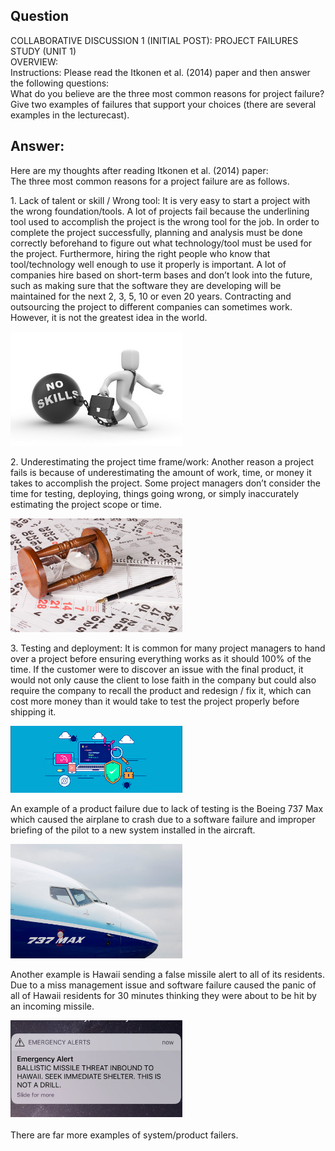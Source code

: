 <link rel="stylesheet" href="style.css">

## Question
COLLABORATIVE DISCUSSION 1 (INITIAL POST): PROJECT FAILURES STUDY (UNIT 1)
<br>
OVERVIEW:
<br>
Instructions: Please read the Itkonen et al. (2014) paper and then answer the following questions:
<br>
What do you believe are the three most common reasons for project failure?
Give two examples of failures that support your choices (there are several examples in the lecturecast).
<br>

## Answer:

Here are my thoughts after reading Itkonen et al. (2014) paper:
<br>
The three most common reasons for a project failure are as follows.

<div class="container">  
    <div class="text-section"> 
        <p>
            1.	Lack of talent or skill / Wrong tool: It is very easy to start a project with the wrong foundation/tools. A lot of projects fail because the underlining tool used to accomplish the project is the wrong tool for the job. In order to complete the project successfully, planning and analysis must be done correctly beforehand to figure out what technology/tool must be used for the project. Furthermore, hiring the right people who know that tool/technology well enough to use it properly is important. A lot of companies hire based on short-term bases and don’t look into the future, such as making sure that the software they are developing will be maintained for the next 2, 3, 5, 10 or even 20 years. Contracting and outsourcing the project to different companies can sometimes work. However, it is not the greatest idea in the world.
        </p> 
    </div>  
    <div class="image-section">    
        <img src="static/no skill.jpg" width="275"/>
    </div> 
</div>

<div class="container">  
    <div class="text-section"> 
        <p>
            2.	Underestimating the project time frame/work: Another reason a project fails is because of underestimating the amount of work, time, or money it takes to accomplish the project. Some project managers don’t consider the time for testing, deploying, things going wrong, or simply inaccurately estimating the project scope or time.
        </p> 
    </div>  
    <div class="image-section">    
        <img src="static/project-late-underestimated.jpg" width="275"/>
    </div> 
</div>

<div class="container">  
    <div class="text-section"> 
        <p>
            3.	Testing and deployment: It is common for many project managers to hand over a project before ensuring everything works as it should 100% of the time. If the customer were to discover an issue with the final product, it would not only cause the client to lose faith in the company but could also require the company to recall the product and redesign / fix it, which can cost more money than it would take to test the project properly before shipping it.
        </p> 
    </div>  
    <div class="image-section">    
        <img src="static/Software-Testing.jpg" width="275"/>
    </div> 
</div>

<div class="container">  
    <div class="text-section"> 
        <p>
            An example of a product failure due to lack of testing is the Boeing 737 Max which caused the airplane to crash due to a software failure and improper briefing of the pilot to a new system installed in the aircraft.
        </p> 
    </div>  
    <div class="image-section">    
        <img src="static/737.jpg" width="275"/>
    </div> 
</div>


<div class="container">  
    <div class="text-section"> 
        <p>
            Another example is Hawaii sending a false missile alert to all of its residents. Due to a miss management issue and software failure caused the panic of all of Hawaii residents for 30 minutes thinking they were about to be hit by an incoming missile.
        </p> 
    </div>  
    <div class="image-section">    
        <img src="static/missle.jpg" width="275"/>
    </div> 
</div>

<br>
There are far more examples of system/product failers.